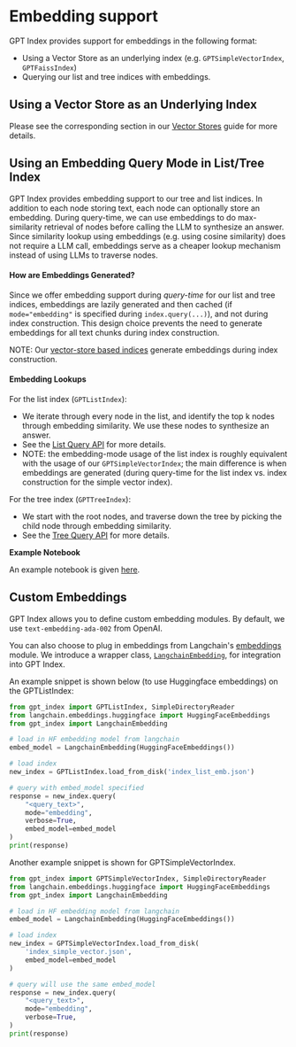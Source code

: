 # Embedding support

GPT Index provides support for embeddings in the following format:
- Using a Vector Store as an underlying index (e.g. `GPTSimpleVectorIndex`, `GPTFaissIndex`)
- Querying our list and tree indices with embeddings.

## Using a Vector Store as an Underlying Index

<!-- Please see the corresponding section in our [Vector Stores](/how_to/vector_stores.md#loading-data-from-vector-stores-using-data-connector) -->
Please see the corresponding section in our [Vector Stores](/how_to/vector_stores.md)
guide for more details.

## Using an Embedding Query Mode in List/Tree Index

GPT Index provides embedding support to our tree and list indices. In addition to each node storing text, each node can optionally store an embedding.
During query-time, we can use embeddings to do max-similarity retrieval of nodes before calling the LLM to synthesize an answer. 
Since similarity lookup using embeddings (e.g. using cosine similarity) does not require a LLM call, embeddings serve as a cheaper lookup mechanism instead
of using LLMs to traverse nodes.

#### How are Embeddings Generated?

Since we offer embedding support during *query-time* for our list and tree indices, 
embeddings are lazily generated and then cached (if `mode="embedding"` is specified during `index.query(...)`), and not during index construction.
This design choice prevents the need to generate embeddings for all text chunks during index construction.

NOTE: Our [vector-store based indices](/how_to/vector_stores.md) generate embeddings during index construction.

#### Embedding Lookups
For the list index (`GPTListIndex`):
- We iterate through every node in the list, and identify the top k nodes through embedding similarity. We use these nodes to synthesize an answer.
- See the [List Query API](/reference/indices/list_query.rst) for more details.
- NOTE: the embedding-mode usage of the list index is roughly equivalent with the usage of our `GPTSimpleVectorIndex`; the main
    difference is when embeddings are generated (during query-time for the list index vs. index construction for the simple vector index).

For the tree index (`GPTTreeIndex`):
- We start with the root nodes, and traverse down the tree by picking the child node through embedding similarity.
- See the [Tree Query API](/reference/indices/tree_query.rst) for more details.

**Example Notebook**

An example notebook is given [here](https://github.com/jerryjliu/gpt_index/blob/main/examples/test_wiki/TestNYC_Embeddings.ipynb).



## Custom Embeddings

GPT Index allows you to define custom embedding modules. By default, we use `text-embedding-ada-002` from OpenAI. 

You can also choose to plug in embeddings from
Langchain's [embeddings](https://langchain.readthedocs.io/en/latest/reference/modules/embeddings.html) module.
We introduce a wrapper class, 
[`LangchainEmbedding`](/reference/embeddings.rst), for integration into GPT Index.

An example snippet is shown below (to use Huggingface embeddings) on the GPTListIndex:

```python
from gpt_index import GPTListIndex, SimpleDirectoryReader
from langchain.embeddings.huggingface import HuggingFaceEmbeddings
from gpt_index import LangchainEmbedding

# load in HF embedding model from langchain
embed_model = LangchainEmbedding(HuggingFaceEmbeddings())

# load index
new_index = GPTListIndex.load_from_disk('index_list_emb.json')

# query with embed_model specified
response = new_index.query(
    "<query_text>", 
    mode="embedding", 
    verbose=True, 
    embed_model=embed_model
)
print(response)
```

Another example snippet is shown for GPTSimpleVectorIndex.

```python
from gpt_index import GPTSimpleVectorIndex, SimpleDirectoryReader
from langchain.embeddings.huggingface import HuggingFaceEmbeddings
from gpt_index import LangchainEmbedding

# load in HF embedding model from langchain
embed_model = LangchainEmbedding(HuggingFaceEmbeddings())

# load index
new_index = GPTSimpleVectorIndex.load_from_disk(
    'index_simple_vector.json', 
    embed_model=embed_model
)

# query will use the same embed_model
response = new_index.query(
    "<query_text>", 
    mode="embedding", 
    verbose=True, 
)
print(response)
```
